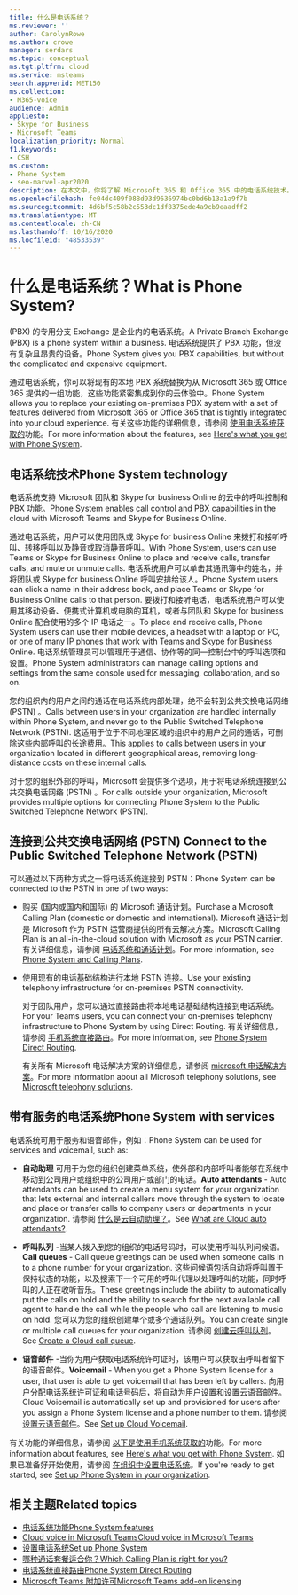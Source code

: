 ```yaml
---
title: 什么是电话系统？
ms.reviewer: ''
author: CarolynRowe
ms.author: crowe
manager: serdars
ms.topic: conceptual
ms.tgt.pltfrm: cloud
ms.service: msteams
search.appverid: MET150
ms.collection:
- M365-voice
audience: Admin
appliesto:
- Skype for Business
- Microsoft Teams
localization_priority: Normal
f1.keywords:
- CSH
ms.custom:
- Phone System
- seo-marvel-apr2020
description: 在本文中，你将了解 Microsoft 365 和 Office 365 中的电话系统技术。
ms.openlocfilehash: fe04dc409f088d93d9636974bc0bd6b13a1a9f7b
ms.sourcegitcommit: 4d6bf5c58b2c553dc1df8375ede4a9cb9eaadff2
ms.translationtype: MT
ms.contentlocale: zh-CN
ms.lasthandoff: 10/16/2020
ms.locfileid: "48533539"
---
```

# <a name="what-is-phone-system"></a><span data-ttu-id="a985f-103">什么是电话系统？</span><span class="sxs-lookup"><span data-stu-id="a985f-103">What is Phone System?</span></span>

<span data-ttu-id="a985f-104"> (PBX) 的专用分支 Exchange 是企业内的电话系统。</span><span class="sxs-lookup"><span data-stu-id="a985f-104">A Private Branch Exchange (PBX) is a phone system within a business.</span></span> <span data-ttu-id="a985f-105">电话系统提供了 PBX 功能，但没有复杂且昂贵的设备。</span><span class="sxs-lookup"><span data-stu-id="a985f-105">Phone System gives you PBX capabilities, but without the complicated and expensive equipment.</span></span> 

<span data-ttu-id="a985f-106">通过电话系统，你可以将现有的本地 PBX 系统替换为从 Microsoft 365 或 Office 365 提供的一组功能，这些功能紧密集成到你的云体验中。</span><span class="sxs-lookup"><span data-stu-id="a985f-106">Phone System allows you to replace your existing on-premises PBX system with a set of features delivered from Microsoft 365 or Office 365 that is tightly integrated into your cloud experience.</span></span> <span data-ttu-id="a985f-107">有关这些功能的详细信息，请参阅 [使用电话系统获取的](here-s-what-you-get-with-phone-system.md)功能。</span><span class="sxs-lookup"><span data-stu-id="a985f-107">For more information about the features, see [Here's what you get with Phone System](here-s-what-you-get-with-phone-system.md).</span></span>

## <a name="phone-system-technology"></a><span data-ttu-id="a985f-108">电话系统技术</span><span class="sxs-lookup"><span data-stu-id="a985f-108">Phone System technology</span></span>

<span data-ttu-id="a985f-109">电话系统支持 Microsoft 团队和 Skype for business Online 的云中的呼叫控制和 PBX 功能。</span><span class="sxs-lookup"><span data-stu-id="a985f-109">Phone System enables call control and PBX capabilities in the cloud with Microsoft Teams and Skype for Business Online.</span></span> 
  
<span data-ttu-id="a985f-110">通过电话系统，用户可以使用团队或 Skype for business Online 来拨打和接听呼叫、转移呼叫以及静音或取消静音呼叫。</span><span class="sxs-lookup"><span data-stu-id="a985f-110">With Phone System, users can use Teams or Skype for Business Online to place and receive calls, transfer calls, and mute or unmute calls.</span></span> <span data-ttu-id="a985f-111">电话系统用户可以单击其通讯簿中的姓名，并将团队或 Skype for business Online 呼叫安排给该人。</span><span class="sxs-lookup"><span data-stu-id="a985f-111">Phone System users can click a name in their address book, and place Teams or Skype for Business Online calls to that person.</span></span> <span data-ttu-id="a985f-112">要拨打和接听电话，电话系统用户可以使用其移动设备、便携式计算机或电脑的耳机，或者与团队和 Skype for business Online 配合使用的多个 IP 电话之一。</span><span class="sxs-lookup"><span data-stu-id="a985f-112">To place and receive calls, Phone System users can use their mobile devices, a headset with a laptop or PC, or one of many IP phones that work with Teams and Skype for Business Online.</span></span> <span data-ttu-id="a985f-113">电话系统管理员可以管理用于通信、协作等的同一控制台中的呼叫选项和设置。</span><span class="sxs-lookup"><span data-stu-id="a985f-113">Phone System administrators can manage calling options and settings from the same console used for messaging, collaboration, and so on.</span></span>
  
<span data-ttu-id="a985f-114">您的组织内的用户之间的通话在电话系统内部处理，绝不会转到公共交换电话网络 (PSTN) 。</span><span class="sxs-lookup"><span data-stu-id="a985f-114">Calls between users in your organization are handled internally within Phone System, and never go to the Public Switched Telephone Network (PSTN).</span></span> <span data-ttu-id="a985f-115">这适用于位于不同地理区域的组织中的用户之间的通话，可删除这些内部呼叫的长途费用。</span><span class="sxs-lookup"><span data-stu-id="a985f-115">This applies to calls between users in your organization located in different geographical areas, removing long-distance costs on these internal calls.</span></span>

<span data-ttu-id="a985f-116">对于您的组织外部的呼叫，Microsoft 会提供多个选项，用于将电话系统连接到公共交换电话网络 (PSTN) 。</span><span class="sxs-lookup"><span data-stu-id="a985f-116">For calls outside your organization, Microsoft provides multiple options for connecting Phone System to the Public Switched Telephone Network (PSTN).</span></span>

## <a name="connect-to-the-public-switched-telephone-network-pstn"></a><span data-ttu-id="a985f-117">连接到公共交换电话网络 (PSTN) </span><span class="sxs-lookup"><span data-stu-id="a985f-117">Connect to the Public Switched Telephone Network (PSTN)</span></span>
  
<span data-ttu-id="a985f-118">可以通过以下两种方式之一将电话系统连接到 PSTN：</span><span class="sxs-lookup"><span data-stu-id="a985f-118">Phone System can be connected to the PSTN in one of two ways:</span></span>
  
- <span data-ttu-id="a985f-119">购买 (国内或国内和国际) 的 Microsoft 通话计划。</span><span class="sxs-lookup"><span data-stu-id="a985f-119">Purchase a Microsoft Calling Plan (domestic or domestic and international).</span></span> <span data-ttu-id="a985f-120">Microsoft 通话计划是 Microsoft 作为 PSTN 运营商提供的所有云解决方案。</span><span class="sxs-lookup"><span data-stu-id="a985f-120">Microsoft Calling Plan is an all-in-the-cloud solution with Microsoft as your PSTN carrier.</span></span> <span data-ttu-id="a985f-121">有关详细信息，请参阅 [电话系统和通话计划](calling-plan-landing-page.md)。</span><span class="sxs-lookup"><span data-stu-id="a985f-121">For more information, see [Phone System and Calling Plans](calling-plan-landing-page.md).</span></span>

- <span data-ttu-id="a985f-122">使用现有的电话基础结构进行本地 PSTN 连接。</span><span class="sxs-lookup"><span data-stu-id="a985f-122">Use your existing telephony infrastructure for on-premises PSTN connectivity.</span></span>

  <span data-ttu-id="a985f-123">对于团队用户，您可以通过直接路由将本地电话基础结构连接到电话系统。</span><span class="sxs-lookup"><span data-stu-id="a985f-123">For your Teams users, you can connect your on-premises telephony infrastructure to Phone System by using Direct Routing.</span></span> <span data-ttu-id="a985f-124">有关详细信息，请参阅 [手机系统直接路由](direct-routing-landing-page.md)。</span><span class="sxs-lookup"><span data-stu-id="a985f-124">For more information, see [Phone System Direct Routing](direct-routing-landing-page.md).</span></span>

  <span data-ttu-id="a985f-125">有关所有 Microsoft 电话解决方案的详细信息，请参阅 [microsoft 电话解决方案](https://docs.microsoft.com/SkypeForBusiness/hybrid/msft-telephony-solutions)。</span><span class="sxs-lookup"><span data-stu-id="a985f-125">For more information about all Microsoft telephony solutions, see [Microsoft telephony solutions](https://docs.microsoft.com/SkypeForBusiness/hybrid/msft-telephony-solutions).</span></span>


## <a name="phone-system-with-services"></a><span data-ttu-id="a985f-126">带有服务的电话系统</span><span class="sxs-lookup"><span data-stu-id="a985f-126">Phone System with services</span></span>

 <span data-ttu-id="a985f-127">电话系统可用于服务和语音邮件，例如：</span><span class="sxs-lookup"><span data-stu-id="a985f-127">Phone System can be used for services and voicemail, such as:</span></span>

- <span data-ttu-id="a985f-128">**自动助理** 可用于为您的组织创建菜单系统，使外部和内部呼叫者能够在系统中移动到公司用户或组织中的公司用户或部门的电话。</span><span class="sxs-lookup"><span data-stu-id="a985f-128">**Auto attendants** -  Auto attendants can be used to create a menu system for your organization that lets external and internal callers move through the system to locate and place or transfer calls to company users or departments in your organization.</span></span> <span data-ttu-id="a985f-129">请参阅 [什么是云自动助理？](what-are-phone-system-auto-attendants.md)。</span><span class="sxs-lookup"><span data-stu-id="a985f-129">See [What are Cloud auto attendants?](what-are-phone-system-auto-attendants.md).</span></span>

- <span data-ttu-id="a985f-130">**呼叫队列** -当某人拨入到您的组织的电话号码时，可以使用呼叫队列问候语。</span><span class="sxs-lookup"><span data-stu-id="a985f-130">**Call queues** -  Call queue greetings can be used when someone calls in to a phone number for your organization.</span></span> <span data-ttu-id="a985f-131">这些问候语包括自动将呼叫置于保持状态的功能，以及搜索下一个可用的呼叫代理以处理呼叫的功能，同时呼叫的人正在收听音乐。</span><span class="sxs-lookup"><span data-stu-id="a985f-131">These greetings include the ability to automatically put the calls on hold and the ability to search for the next available call agent to handle the call while the people who call are listening to music on hold.</span></span> <span data-ttu-id="a985f-132">您可以为您的组织创建单个或多个通话队列。</span><span class="sxs-lookup"><span data-stu-id="a985f-132">You can create single or multiple call queues for your organization.</span></span> <span data-ttu-id="a985f-133">请参阅 [创建云呼叫队列](create-a-phone-system-call-queue.md)。</span><span class="sxs-lookup"><span data-stu-id="a985f-133">See [Create a Cloud call queue](create-a-phone-system-call-queue.md).</span></span>

- <span data-ttu-id="a985f-134">**语音邮件** -当你为用户获取电话系统许可证时，该用户可以获取由呼叫者留下的语音邮件。</span><span class="sxs-lookup"><span data-stu-id="a985f-134">**Voicemail** -  When you get a Phone System license for a user, that user is able to get voicemail that has been left by callers.</span></span> <span data-ttu-id="a985f-135">向用户分配电话系统许可证和电话号码后，将自动为用户设置和设置云语音邮件。</span><span class="sxs-lookup"><span data-stu-id="a985f-135">Cloud Voicemail is automatically set up and provisioned for users after you assign a Phone System license and a phone number to them.</span></span> <span data-ttu-id="a985f-136">请参阅 [设置云语音邮件](set-up-phone-system-voicemail.md)。</span><span class="sxs-lookup"><span data-stu-id="a985f-136">See [Set up Cloud Voicemail](set-up-phone-system-voicemail.md).</span></span>

<span data-ttu-id="a985f-137">有关功能的详细信息，请参阅 [以下是使用手机系统获取的](here-s-what-you-get-with-phone-system.md)功能。</span><span class="sxs-lookup"><span data-stu-id="a985f-137">For more information about features, see [Here's what you get with Phone System](here-s-what-you-get-with-phone-system.md).</span></span> <span data-ttu-id="a985f-138">如果已准备好开始使用，请参阅 [在组织中设置电话系统](setting-up-your-phone-system.md)。</span><span class="sxs-lookup"><span data-stu-id="a985f-138">If you're ready to get started, see [Set up Phone System in your organization](setting-up-your-phone-system.md).</span></span>

## <a name="related-topics"></a><span data-ttu-id="a985f-139">相关主题</span><span class="sxs-lookup"><span data-stu-id="a985f-139">Related topics</span></span>

- [<span data-ttu-id="a985f-140">电话系统功能</span><span class="sxs-lookup"><span data-stu-id="a985f-140">Phone System features</span></span>](here-s-what-you-get-with-phone-system.md)
- [<span data-ttu-id="a985f-141">Cloud voice in Microsoft Teams</span><span class="sxs-lookup"><span data-stu-id="a985f-141">Cloud voice in Microsoft Teams</span></span>](cloud-voice-landing-page.md)
- [<span data-ttu-id="a985f-142">设置电话系统</span><span class="sxs-lookup"><span data-stu-id="a985f-142">Set up Phone System</span></span>](setting-up-your-phone-system.md)
- [<span data-ttu-id="a985f-143">哪种通话套餐适合你？</span><span class="sxs-lookup"><span data-stu-id="a985f-143">Which Calling Plan is right for you?</span></span>](calling-plan-landing-page.md)
- [<span data-ttu-id="a985f-144">电话系统直接路由</span><span class="sxs-lookup"><span data-stu-id="a985f-144">Phone System Direct Routing</span></span>](direct-routing-landing-page.md)
- [<span data-ttu-id="a985f-145">Microsoft Teams 附加许可</span><span class="sxs-lookup"><span data-stu-id="a985f-145">Microsoft Teams add-on licensing</span></span>](https://docs.microsoft.com/microsoftteams/teams-add-on-licensing/microsoft-teams-add-on-licensing)

